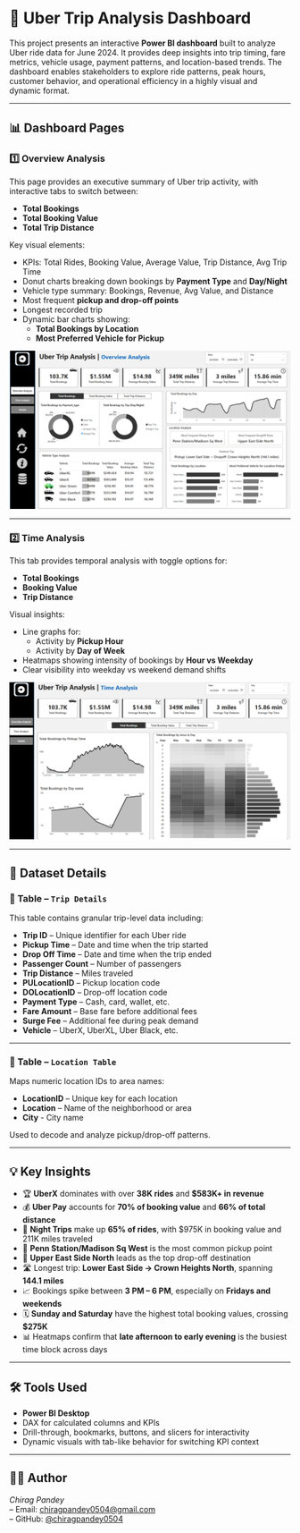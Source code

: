 # 🚖 Uber Trip Analysis Dashboard

This project presents an interactive **Power BI dashboard** built to analyze Uber ride data for June 2024. It provides deep insights into trip timing, fare metrics, vehicle usage, payment patterns, and location-based trends. The dashboard enables stakeholders to explore ride patterns, peak hours, customer behavior, and operational efficiency in a highly visual and dynamic format.

---

## 📊 Dashboard Pages

### 1️⃣ Overview Analysis

This page provides an executive summary of Uber trip activity, with interactive tabs to switch between:

- **Total Bookings**
- **Total Booking Value**
- **Total Trip Distance**

Key visual elements:

- KPIs: Total Rides, Booking Value, Average Value, Trip Distance, Avg Trip Time
- Donut charts breaking down bookings by **Payment Type** and **Day/Night**
- Vehicle type summary: Bookings, Revenue, Avg Value, and Distance
- Most frequent **pickup and drop-off points**
- Longest recorded trip
- Dynamic bar charts showing:
  - **Total Bookings by Location**
  - **Most Preferred Vehicle for Pickup**





![Overview](images/overview.png)

---

### 2️⃣ Time Analysis

This tab provides temporal analysis with toggle options for:

- **Total Bookings**
- **Booking Value**
- **Trip Distance**

Visual insights:

- Line graphs for:
  - Activity by **Pickup Hour**
  - Activity by **Day of Week**
- Heatmaps showing intensity of bookings by **Hour vs Weekday**
- Clear visibility into weekday vs weekend demand shifts





![Time Analysis](images/Time_Analysis.png)

---

## 📁 Dataset Details

### 📌 Table – `Trip Details`

This table contains granular trip-level data including:

- **Trip ID** – Unique identifier for each Uber ride  
- **Pickup Time** – Date and time when the trip started  
- **Drop Off Time** – Date and time when the trip ended  
- **Passenger Count** – Number of passengers  
- **Trip Distance** – Miles traveled  
- **PULocationID** – Pickup location code  
- **DOLocationID** – Drop-off location code  
- **Payment Type** – Cash, card, wallet, etc.  
- **Fare Amount** – Base fare before additional fees  
- **Surge Fee** – Additional fee during peak demand  
- **Vehicle** – UberX, UberXL, Uber Black, etc.

---

### 📌 Table – `Location Table`

Maps numeric location IDs to area names:

- **LocationID** – Unique key for each location  
- **Location** – Name of the neighborhood or area  
- **City** - City name

Used to decode and analyze pickup/drop-off patterns.

---

## 💡 Key Insights

- 🏆 **UberX** dominates with over **38K rides** and **$583K+ in revenue**
- 💰 **Uber Pay** accounts for **70% of booking value** and **66% of total distance**
- 🌙 **Night Trips** make up **65% of rides**, with $975K in booking value and 211K miles traveled
- 📍 **Penn Station/Madison Sq West** is the most common pickup point  
- 🧭 **Upper East Side North** leads as the top drop-off destination
- 🛣️ Longest trip: **Lower East Side → Crown Heights North**, spanning **144.1 miles**
- 📈 Bookings spike between **3 PM – 6 PM**, especially on **Fridays and weekends**
- 🗓️ **Sunday and Saturday** have the highest total booking values, crossing **$275K**
- 📊 Heatmaps confirm that **late afternoon to early evening** is the busiest time block across days

---

## 🛠 Tools Used

- **Power BI Desktop**
- DAX for calculated columns and KPIs
- Drill-through, bookmarks, buttons, and slicers for interactivity
- Dynamic visuals with tab-like behavior for switching KPI context

---

## 👨‍💻 Author

_Chirag Pandey_  
– Email: chiragpandey0504@gmail.com  
– GitHub: [@chiragpandey0504](https://github.com/chiragpandey0504)
